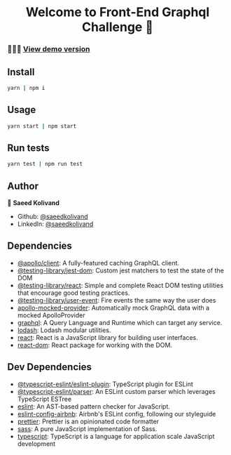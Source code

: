 <h1 align="center">Welcome to Front-End Graphql Challenge 👋</h1>

### 👨‍💻🔗 [View demo version](https://fastidious-travesseiro-121f02.netlify.app)

## Install

```sh
yarn | npm i
```

## Usage

```sh
yarn start | npm start
```

## Run tests

```sh
yarn test | npm run test
```

## Author

👤 **Saeed Kolivand**

* Github: [@saeedkolivand](https://github.com/saeedkolivand)
* LinkedIn: [@saeedkolivand](https://linkedin.com/in/saeedkolivand)
## Dependencies

- [@apollo/client](https://ghub.io/@apollo/client): A fully-featured caching GraphQL client.
- [@testing-library/jest-dom](https://ghub.io/@testing-library/jest-dom): Custom jest matchers to test the state of the DOM
- [@testing-library/react](https://ghub.io/@testing-library/react): Simple and complete React DOM testing utilities that encourage good testing practices.
- [@testing-library/user-event](https://ghub.io/@testing-library/user-event): Fire events the same way the user does
- [apollo-mocked-provider](https://ghub.io/apollo-mocked-provider): Automatically mock GraphQL data with a mocked ApolloProvider
- [graphql](https://ghub.io/graphql): A Query Language and Runtime which can target any service.
- [lodash](https://ghub.io/lodash): Lodash modular utilities.
- [react](https://ghub.io/react): React is a JavaScript library for building user interfaces.
- [react-dom](https://ghub.io/react-dom): React package for working with the DOM.

## Dev Dependencies

- [@typescript-eslint/eslint-plugin](https://ghub.io/@typescript-eslint/eslint-plugin): TypeScript plugin for ESLint
- [@typescript-eslint/parser](https://ghub.io/@typescript-eslint/parser): An ESLint custom parser which leverages TypeScript ESTree
- [eslint](https://ghub.io/eslint): An AST-based pattern checker for JavaScript.
- [eslint-config-airbnb](https://ghub.io/eslint-config-airbnb): Airbnb&#39;s ESLint config, following our styleguide
- [prettier](https://ghub.io/prettier): Prettier is an opinionated code formatter
- [sass](https://ghub.io/sass): A pure JavaScript implementation of Sass.
- [typescript](https://ghub.io/typescript): TypeScript is a language for application scale JavaScript development